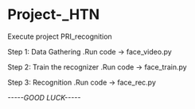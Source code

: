 # Project-_HTN

Execute project PRI_recognition

Step 1: Data Gathering
  .Run code -> face_video.py
  
Step 2: Train the recognizer
  .Run code -> face_train.py
  
Step 3: Recognition
  .Run code -> face_rec.py
 
 *-----GOOD LUCK-----*
